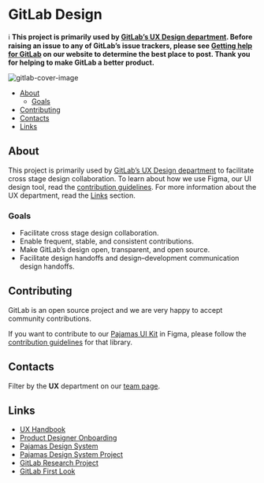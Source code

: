 # GitLab Design

:information_source: **This project is primarily used by [GitLab’s UX Design department][ux-handbook]. Before raising an
issue to any of GitLab’s issue trackers, please see [Getting help for GitLab](https://about.gitlab.com/getting-help/) on our
website to determine the best place to post. Thank you for helping to make GitLab a better product.**

![gitlab-cover-image](https://gitlab.com/gitlab-org/gitlab-design/raw/master/gitlab-cover-image.jpg)

<!-- Table of contents generated with DocToc: https://github.com/thlorenz/doctoc -->
<!-- START doctoc generated TOC please keep comment here to allow auto update -->
<!-- DON'T EDIT THIS SECTION, INSTEAD RE-RUN doctoc TO UPDATE -->


- [About](#about)
  - [Goals](#goals)
- [Contributing](#contributing)
- [Contacts](#contacts)
- [Links](#links)

<!-- END doctoc generated TOC please keep comment here to allow auto update -->

## About

This project is primarily used by [GitLab’s UX Design department][ux-handbook] to 
facilitate cross stage design collaboration. To learn about how we use Figma,
our UI design tool, read the [contribution guidelines](/CONTRIBUTING.md). For
more information about the UX department, read the [Links](#links)
section.

### Goals

- Facilitate cross stage design collaboration.
- Enable frequent, stable, and consistent contributions.
- Make GitLab’s design open, transparent, and open source.
- Facilitate design handoffs and design–development communication design handoffs.

## Contributing

GitLab is an open source project and we are very happy to accept community
contributions.

If you want to contribute to our [Pajamas UI Kit](https://www.figma.com/community/file/781156790581391771)
in Figma, please follow the [contribution guidelines](https://gitlab.com/gitlab-org/gitlab-services/design.gitlab.com/-/blob/main/doc/pajamas-ui-kit.md)
for that library.

## Contacts

Filter by the **UX** department on our [team page](https://about.gitlab.com/company/team/?department=ux-department).

## Links

- [UX Handbook][ux-handbook]
- [Product Designer Onboarding](https://about.gitlab.com/handbook/engineering/ux/product-designer-onboarding/)
- [Pajamas Design System](https://design.gitlab.com)
- [Pajamas Design System Project](https://gitlab.com/gitlab-org/gitlab-services/design.gitlab.com)
- [GitLab Research Project](https://gitlab.com/gitlab-org/ux-research)
- [GitLab First Look](https://about.gitlab.com/community/gitlab-first-look/index.html)

[ux-handbook]: https://about.gitlab.com/handbook/engineering/ux/
